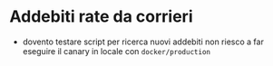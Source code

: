 # Addebiti rate da corrieri
- dovento testare script per ricerca nuovi addebiti non riesco a far eseguire il canary in locale con `docker/production`